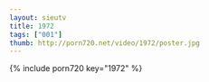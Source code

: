 ```yaml
--- 
layout: sieutv
title: 1972
tags: ["001"]
thumb: http://porn720.net/video/1972/poster.jpg
---
```

{% include porn720 key="1972" %} 
